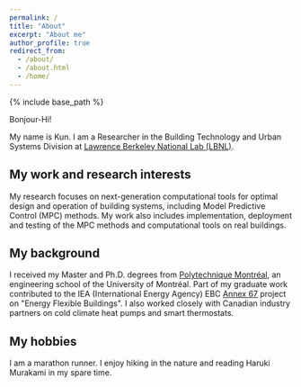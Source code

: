 ```yaml
---
permalink: /
title: "About"
excerpt: "About me"
author_profile: true
redirect_from:
  - /about/
  - /about.html
  - /home/
---
```


{% include base_path %}

Bonjour-Hi!

My name is Kun. I am a Researcher in the Building Technology and Urban Systems Division at [Lawrence Berkeley National Lab (LBNL)](http://www.lbl.gov).

## My work and research interests

My research focuses on next-generation computational tools for optimal design and operation of building systems, including Model Predictive Control (MPC) methods. My work also includes implementation, deployment and testing of the MPC methods and computational tools on real buildings.

## My background

I received my Master and Ph.D. degrees from [Polytechnique Montréal](http://www.polymtl.ca), an engineering school of the University of Montréal. Part of my graduate work contributed to the IEA (International Energy Agency) EBC [Annex 67](http://www.annex67.org/) project on "Energy Flexible Buildings". I also worked closely with Canadian industry partners on cold climate heat pumps and smart thermostats.

## My hobbies
I am a marathon runner. I enjoy hiking in the nature and reading Haruki Murakami in my spare time.

